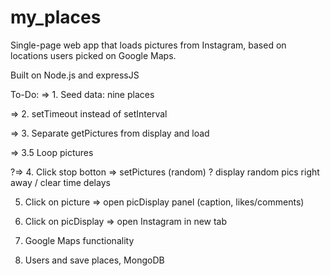 my_places
=========

Single-page web app that loads pictures from Instagram, based on locations users picked on Google Maps.

Built on Node.js and expressJS

To-Do:
=> 1. Seed data: nine places

=> 2. setTimeout instead of setInterval

=> 3. Separate getPictures from display and load

=> 3.5 Loop pictures

?=> 4. Click stop botton => setPictures (random)
? display random pics right away / clear time delays

5. Click on picture => open picDisplay panel (caption, likes/comments)

6. Click on picDisplay => open Instagram in new tab

7. Google Maps functionality

8. Users and save places, MongoDB